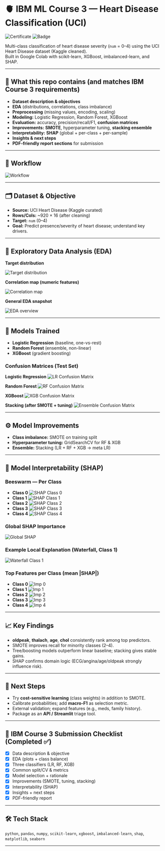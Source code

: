 # 🫀 IBM ML Course 3 — Heart Disease Classification (UCI)
![Certificate](certificate.png)
![Badge](supervised-machine-learning-classification.png)

Multi-class classification of heart disease severity (`num` = 0–4) using the UCI Heart Disease dataset (Kaggle cleaned).  
Built in Google Colab with scikit-learn, XGBoost, imbalanced-learn, and SHAP.

---

## 📌 What this repo contains (and matches IBM Course 3 requirements)

- **Dataset description & objectives**
- **EDA** (distributions, correlations, class imbalance)
- **Preprocessing** (missing values, encoding, scaling)
- **Modeling:** Logistic Regression, Random Forest, XGBoost
- **Evaluation:** accuracy, precision/recall/F1, **confusion matrices**
- **Improvements:** **SMOTE**, hyperparameter tuning, **stacking ensemble**
- **Interpretability:** **SHAP** (global + per-class + per-sample)
- **Insights & next steps**
- **PDF-friendly report sections** for submission

---

## 🧭 Workflow

![Workflow](VisualWorkflowDiagram.png)

---

## 🗂 Dataset & Objective

- **Source:** UCI Heart Disease (Kaggle curated)
- **Rows/Cols:** ~920 × 16 (after cleaning)
- **Target:** `num` (0–4)
- **Goal:** Predict presence/severity of heart disease; understand key drivers.

---

## 🔎 Exploratory Data Analysis (EDA)

**Target distribution**

![Target distribution](target%20variable%20distribution.png)

**Correlation map (numeric features)**

![Correlation map](correlation%20map.png)

**General EDA snapshot**

![EDA overview](EDA.png)

---

## 🤖 Models Trained

- **Logistic Regression** (baseline, one-vs-rest)
- **Random Forest** (ensemble, non-linear)
- **XGBoost** (gradient boosting)

### Confusion Matrices (Test Set)

**Logistic Regression**
![LR Confusion Matrix](LogisticRegression_ConfusionMatrix.png)

**Random Forest**
![RF Confusion Matrix](RandomForst_ConfusionMatrix.png)

**XGBoost**
![XGB Confusion Matrix](XGBoost_ConfusionMatrix.png)

**Stacking (after SMOTE + tuning)**
![Ensemble Confusion Matrix](ConsuionMatrix_EnsembleLearningwithSMOTE.png)

---

## ⚙️ Model Improvements

- **Class imbalance:** SMOTE on training split  
- **Hyperparameter tuning:** GridSearchCV for RF & XGB  
- **Ensemble:** Stacking (LR + RF + XGB → meta LR)

---

## 🧠 Model Interpretability (SHAP)

### Beeswarm — Per Class
- **Class 0**
  ![SHAP Class 0](SHap1.png)
- **Class 1**
  ![SHAP Class 1](shap2.png)
- **Class 2**
  ![SHAP Class 2](shap3.png)
- **Class 3**
  ![SHAP Class 3](shap4.png)
- **Class 4**
  ![SHAP Class 4](shap5.png)

### Global SHAP Importance
![Global SHAP](globalshapimportance.png)

### Example Local Explanation (Waterfall, Class 1)
![Waterfall Class 1](class1shapexplanation.png)

### Top Features per Class (mean |SHAP|)
- **Class 0**
  ![Imp 0](shapimp1.png)
- **Class 1**
  ![Imp 1](shapimp2.png)
- **Class 2**
  ![Imp 2](shapimp3.png)
- **Class 3**
  ![Imp 3](shapimp4.png)
- **Class 4**
  ![Imp 4](shapimp5.png)

---

## 📈 Key Findings

- **oldpeak**, **thalach**, **age**, **chol** consistently rank among top predictors.
- SMOTE improves recall for minority classes (2–4).
- Tree/boosting models outperform linear baseline; stacking gives stable gains.
- SHAP confirms domain logic (ECG/angina/age/oldpeak strongly influence risk).

---

## 🧭 Next Steps

- Try **cost-sensitive learning** (class weights) in addition to SMOTE.
- Calibrate probabilities; add **macro-F1** as selection metric.
- External validation; expand features (e.g., meds, family history).
- Package as an **API / Streamlit** triage tool.

---

## 🧾 IBM Course 3 Submission Checklist (Completed ✅)

- [x] Data description & objective  
- [x] EDA (plots + class balance)  
- [x] Three classifiers (LR, RF, XGB)  
- [x] Common split/CV & metrics  
- [x] Model selection + rationale  
- [x] Improvements (SMOTE, tuning, stacking)  
- [x] Interpretability (SHAP)  
- [x] Insights + next steps  
- [x] PDF-friendly report  

---
## 🛠 Tech Stack

`python`, `pandas`, `numpy`, `scikit-learn`, `xgboost`, `imbalanced-learn`, `shap`, `matplotlib`, `seaborn`

---
